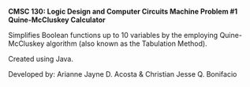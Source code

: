 **CMSC 130: Logic Design and Computer Circuits
Machine Problem #1
Quine-McCluskey Calculator**

Simplifies Boolean functions up to 10 variables by the employing Quine-McCluskey algorithm (also known as the Tabulation Method). 

Created using Java.

Developed by: 
Arianne Jayne D. Acosta & Christian Jesse Q. Bonifacio
